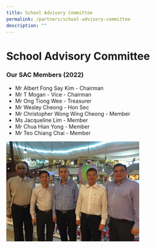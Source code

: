 ```yaml
---
title: School Advisory Committee
permalink: /partners/school-advisory-committee
description: ""
---
```

School Advisory Committee
=========================

### Our SAC Members (2022)

*   Mr Albert Fong Say Kim - Chairman
*   Mr T Mogan - Vice - Chairman
*   Mr Ong Tiong Wee - Treasurer
*   Mr Wesley Cheong - Hon Sec
*   Mr Christopher Wong Wing Cheong - Member
*   Ms Jacqueline Lim - Member
*   Mr Chua Hian Yong - Member
*   Mr Teo Chiang Chai - Member


<img src="/images/School%20Advisory%20Committee.jpg"  
style="width:70%">